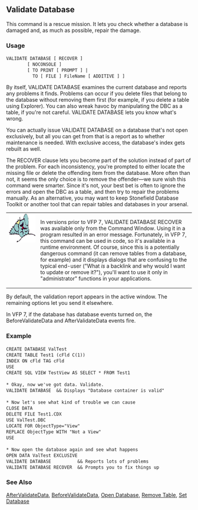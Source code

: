 ## Validate Database

This command is a rescue mission. It lets you check whether a database is damaged and, as much as possible, repair the damage.

### Usage

```foxpro
VALIDATE DATABASE [ RECOVER ]
        [ NOCONSOLE ]
        [ TO PRINT [ PROMPT ] |
          TO [ FILE ] FileName [ ADDITIVE ] ]
```

By itself, VALIDATE DATABASE examines the current database and reports any problems it finds. Problems can occur if you delete files that belong to the database without removing them first (for example, if you delete a table using Explorer). You can also wreak havoc by manipulating the DBC as a table, if you're not careful. VALIDATE DATABASE lets you know what's wrong.

You can actually issue VALIDATE DATABASE on a database that's not open exclusively, but all you can get from that is a report as to whether maintenance is needed. With exclusive access, the database's index gets rebuilt as well.

The RECOVER clause lets you become part of the solution instead of part of the problem. For each inconsistency, you're prompted to either locate the missing file or delete the offending item from the database. More often than not, it seems the only choice is to remove the offender&mdash;we sure wish this command were smarter. Since it's not, your best bet is often to ignore the errors and open the DBC as a table, and then try to repair the problems manually. As an alternative, you may want to keep Stonefield Database Toolkit or another tool that can repair tables and databases in your arsenal.

<table>
<tr>
  <td width="17%" valign="top">
<img width="95" height="78" src="fixbug1.gif">
  </td>
  <td width="83%">
  <p>In versions prior to VFP 7, VALIDATE DATABASE RECOVER was available only from the Command Window. Using it in a program resulted in an error message. Fortunately, in VFP 7, this command can be used in code, so it's available in a runtime environment. Of course, since this is a potentially dangerous command (it can remove tables from a database, for example) and it displays dialogs that are confusing to the typical end-user (&quot;What <i>is</i> a backlink and why would I want to update or remove it?&quot;), you'll want to use it only in &quot;administrator&quot; functions in your applications.</p>
  </td>
 </tr>
</table>

By default, the validation report appears in the active window. The remaining options let you send it elsewhere.

In VFP 7, if the database has database events turned on, the BeforeValidateData and AfterValidateData events fire.

### Example

```foxpro
CREATE DATABASE ValTest
CREATE TABLE Test1 (cFld C(1))
INDEX ON cFld TAG cFld
USE
CREATE SQL VIEW TestView AS SELECT * FROM Test1

* Okay, now we've got data. Validate.
VALIDATE DATABASE  && Displays "Database container is valid"

* Now let's see what kind of trouble we can cause
CLOSE DATA
DELETE FILE Test1.CDX
USE ValTest.DBC
LOCATE FOR ObjectType="View"
REPLACE ObjectType WITH "Not a View"
USE

* Now open the database again and see what happens
OPEN DATA ValTest EXCLUSIVE
VALIDATE DATABASE          && Reports lots of problems
VALIDATE DATABASE RECOVER  && Prompts you to fix things up
```
### See Also

[AfterValidateData](s4g856.md), [BeforeValidateData](s4g856.md), [Open Database](s4g316.md), [Remove Table](s4g314.md), [Set Database](s4g317.md)
